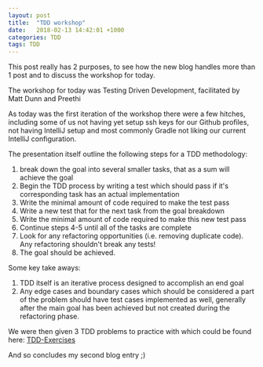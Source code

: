 ```yaml
---
layout: post
title:  "TDD workshop"
date:   2018-02-13 14:42:01 +1000
categories: TDD
tags: TDD
---
```


This post really has 2 purposes, to see how the new blog handles more than 1 post and to discuss the workshop for today.

The workshop for today was Testing Driven Development, facilitated by Matt Dunn and Preethi

As today was the first iteration of the workshop there were a few hitches, including some of us not having yet setup ssh keys for our Github profiles, not having IntelliJ setup and most commonly Gradle not liking our current IntelliJ configuration.

The presentation itself outline the following steps for a TDD methodology:
1. break down the goal into several smaller tasks, that as a sum will achieve the goal
2. Begin the TDD process by writing a test which should pass if it's corresponding task has an actual implementation
3. Write the minimal amount of code required to make the test pass
4. Write a new test that for the next task from the goal breakdown
5. Write the minimal amount of code required to make this new test pass
6. Continue steps 4-5 until all of the tasks are complete
7. Look for any refactoring opportunities (i.e. removing duplicate code). Any refactoring shouldn't break any tests!
8. The goal should be achieved.

Some key take aways:
1. TDD itself is an iterative process designed to accomplish an end goal
2. Any edge cases and boundary cases which should be considered a part of the problem should have test cases implemented as well, generally after the main goal has been achieved but not created during the refactoring phase.

We were then given 3 TDD problems to practice with which could be found here: [TDD-Exercises]

And so concludes my second blog entry ;)

[TDD-Exercises]: https://github.com/MYOB-Technology/intro-to-tdd
